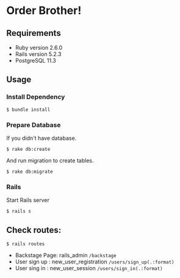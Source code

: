 Order Brother!
===

## Requirements

* Ruby version 2.6.0
* Rails version 5.2.3
* PostgreSQL 11.3

## Usage

### Install Dependency

```
$ bundle install
```

### Prepare Database

If you didn't have database.

```
$ rake db:create
```

And run migration to create tables.

```
$ rake db:migrate
```

### Rails

Start Rails server

```
$ rails s
```

## Check routes:

```
$ rails routes
```
- Backstage Page: rails_admin `/backstage`
- User sign up  : new_user_registration `/users/sign_up(.:format)`
- User sing in  : new_user_session `/users/sign_in(.:format)`
